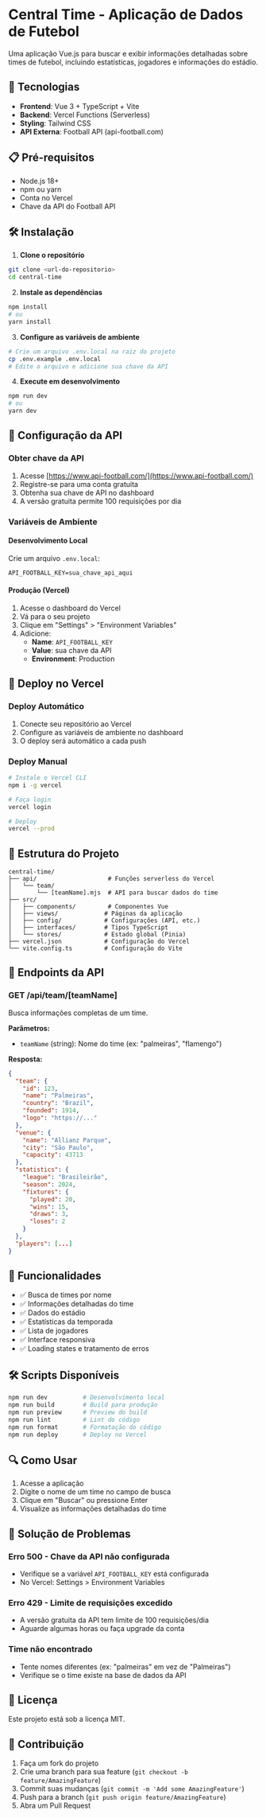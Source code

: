 # Central Time - Aplicação de Dados de Futebol

Uma aplicação Vue.js para buscar e exibir informações detalhadas sobre times de futebol, incluindo estatísticas, jogadores e informações do estádio.

## 🚀 Tecnologias

- **Frontend**: Vue 3 + TypeScript + Vite
- **Backend**: Vercel Functions (Serverless)
- **Styling**: Tailwind CSS
- **API Externa**: Football API (api-football.com)

## 📋 Pré-requisitos

- Node.js 18+
- npm ou yarn
- Conta no Vercel
- Chave da API do Football API

## 🛠️ Instalação

1. **Clone o repositório**

```bash
git clone <url-do-repositorio>
cd central-time
```

2. **Instale as dependências**

```bash
npm install
# ou
yarn install
```

3. **Configure as variáveis de ambiente**

```bash
# Crie um arquivo .env.local na raiz do projeto
cp .env.example .env.local
# Edite o arquivo e adicione sua chave da API
```

4. **Execute em desenvolvimento**

```bash
npm run dev
# ou
yarn dev
```

## 🔧 Configuração da API

### Obter chave da API

1. Acesse [https://www.api-football.com/](https://www.api-football.com/)
2. Registre-se para uma conta gratuita
3. Obtenha sua chave de API no dashboard
4. A versão gratuita permite 100 requisições por dia

### Variáveis de Ambiente

#### Desenvolvimento Local

Crie um arquivo `.env.local`:

```env
API_FOOTBALL_KEY=sua_chave_api_aqui
```

#### Produção (Vercel)

1. Acesse o dashboard do Vercel
2. Vá para o seu projeto
3. Clique em "Settings" > "Environment Variables"
4. Adicione:
   - **Name**: `API_FOOTBALL_KEY`
   - **Value**: sua chave da API
   - **Environment**: Production

## 🚀 Deploy no Vercel

### Deploy Automático

1. Conecte seu repositório ao Vercel
2. Configure as variáveis de ambiente no dashboard
3. O deploy será automático a cada push

### Deploy Manual

```bash
# Instale o Vercel CLI
npm i -g vercel

# Faça login
vercel login

# Deploy
vercel --prod
```

## 📁 Estrutura do Projeto

```
central-time/
├── api/                    # Funções serverless do Vercel
│   └── team/
│       └── [teamName].mjs  # API para buscar dados do time
├── src/
│   ├── components/         # Componentes Vue
│   ├── views/             # Páginas da aplicação
│   ├── config/            # Configurações (API, etc.)
│   ├── interfaces/        # Tipos TypeScript
│   └── stores/            # Estado global (Pinia)
├── vercel.json            # Configuração do Vercel
└── vite.config.ts         # Configuração do Vite
```

## 🔌 Endpoints da API

### GET /api/team/[teamName]

Busca informações completas de um time.

**Parâmetros:**

- `teamName` (string): Nome do time (ex: "palmeiras", "flamengo")

**Resposta:**

```json
{
  "team": {
    "id": 123,
    "name": "Palmeiras",
    "country": "Brazil",
    "founded": 1914,
    "logo": "https://..."
  },
  "venue": {
    "name": "Allianz Parque",
    "city": "São Paulo",
    "capacity": 43713
  },
  "statistics": {
    "league": "Brasileirão",
    "season": 2024,
    "fixtures": {
      "played": 20,
      "wins": 15,
      "draws": 3,
      "loses": 2
    }
  },
  "players": [...]
}
```

## 🎨 Funcionalidades

- ✅ Busca de times por nome
- ✅ Informações detalhadas do time
- ✅ Dados do estádio
- ✅ Estatísticas da temporada
- ✅ Lista de jogadores
- ✅ Interface responsiva
- ✅ Loading states e tratamento de erros

## 🛠️ Scripts Disponíveis

```bash
npm run dev          # Desenvolvimento local
npm run build        # Build para produção
npm run preview      # Preview do build
npm run lint         # Lint do código
npm run format       # Formatação do código
npm run deploy       # Deploy no Vercel
```

## 🔍 Como Usar

1. Acesse a aplicação
2. Digite o nome de um time no campo de busca
3. Clique em "Buscar" ou pressione Enter
4. Visualize as informações detalhadas do time

## 🐛 Solução de Problemas

### Erro 500 - Chave da API não configurada

- Verifique se a variável `API_FOOTBALL_KEY` está configurada
- No Vercel: Settings > Environment Variables

### Erro 429 - Limite de requisições excedido

- A versão gratuita da API tem limite de 100 requisições/dia
- Aguarde algumas horas ou faça upgrade da conta

### Time não encontrado

- Tente nomes diferentes (ex: "palmeiras" em vez de "Palmeiras")
- Verifique se o time existe na base de dados da API

## 📝 Licença

Este projeto está sob a licença MIT.

## 🤝 Contribuição

1. Faça um fork do projeto
2. Crie uma branch para sua feature (`git checkout -b feature/AmazingFeature`)
3. Commit suas mudanças (`git commit -m 'Add some AmazingFeature'`)
4. Push para a branch (`git push origin feature/AmazingFeature`)
5. Abra um Pull Request
